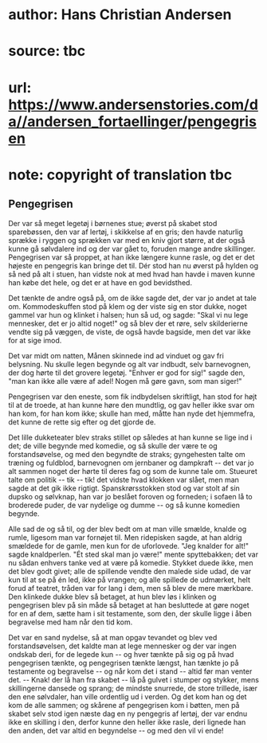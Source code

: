 # author: Hans Christian Andersen
# source: tbc
# url: https://www.andersenstories.com/da//andersen_fortaellinger/pengegrisen
# note: copyright of translation tbc

## Pengegrisen 

Der var så meget legetøj i børnenes stue; øverst på skabet stod
sparebøssen, den var af lertøj, i skikkelse af en gris; den havde
naturlig sprække i ryggen og sprækken var med en kniv gjort større, at
der også kunne gå sølvdalere ind og der var gået to, foruden mange andre
skillinger. Pengegrisen var så proppet, at han ikke længere kunne rasle,
og det er det højeste en pengegris kan bringe det til. Dér stod han nu
øverst på hylden og så ned på alt i stuen, han vidste nok at med hvad
han havde i maven kunne han købe det hele, og det er at have en god
bevidsthed.

Det tænkte de andre også på, om de ikke sagde det, der var jo andet at
tale om. Kommode­skuffen stod på klem og der viste sig en stor dukke,
noget gammel var hun og klinket i halsen; hun så ud, og sagde: "Skal vi
nu lege mennesker, det er jo altid noget!" og så blev der et røre, selv
skilderierne vendte sig på væggen, de viste, de også havde bagside, men
det var ikke for at sige imod.

Det var midt om natten, Månen skinnede ind ad vinduet og gav fri
belysning. Nu skulle legen begynde og alt var indbudt, selv barnevognen,
der dog hørte til det grovere legetøj. "Enhver er god for sig!" sagde
den, "man kan ikke alle være af adel! Nogen må gøre gavn, som man
siger!"

Pengegrisen var den eneste, som fik indbydelsen skriftligt, han stod for
højt til at de troede, at han kunne høre den mundtlig, og gav heller
ikke svar om han kom, for han kom ikke; skulle han med, måtte han nyde
det hjemmefra, det kunne de rette sig efter og det gjorde de.

Det lille dukketeater blev straks stillet op således at han kunne se
lige ind i det; de ville begynde med komedie, og så skulle der være te
og forstandsøvelse, og med den begyndte de straks; gyngehesten talte om
træning og fuldblod, barnevognen om jernbaner og dampkraft -- det var jo
alt sammen noget der hørte til deres fag og som de kunne tale om.
Stueuret talte om politik -- tik -- tik! det vidste hvad klokken var
slået, men man sagde at det gik ikke rigtigt. Spanskrørsstokken stod og
var stolt af sin dupsko og sølvknap, han var jo beslået foroven og
forneden; i sofaen lå to broderede puder, de var nydelige og dumme -- og
så kunne komedien begynde.

Alle sad de og så til, og der blev bedt om at man ville smælde, knalde
og rumle, ligesom man var fornøjet til. Men ridepisken sagde, at han
aldrig smældede for de gamle, men kun for de uforlovede. "Jeg knalder
for alt!" sagde knaldperlen. "Ét sted skal man jo være!" mente
spyttebakken; det var nu sådan enhvers tanke ved at være på komedie.
Stykket duede ikke, men det blev godt givet; alle de spillende vendte
den malede side udad, de var kun til at se på én led, ikke på vrangen;
og alle spillede de udmærket, helt forud af teatret, tråden var for lang
i dem, men så blev de mere mærkbare. Den klinkede dukke blev så betaget,
at hun blev løs i klinken og pengegrisen blev på sin måde så betaget at
han besluttede at gøre noget for en af dem, sætte ham i sit testamente,
som den, der skulle ligge i åben begravelse med ham når den tid kom.

Det var en sand nydelse, så at man opgav tevandet og blev ved
forstandsøvelsen, det kaldte man at lege mennesker og der var ingen
ondskab deri, for de legede kun -- og hver tænkte på sig og på hvad
pengegrisen tænkte, og pengegrisen tænkte længst, han tænkte jo på
testamente og begravelse -- og når kom det i stand -- altid før man
venter det. -- Knak! der lå han fra skabet -- lå på gulvet i stumper og
stykker, mens skillingerne dansede og sprang; de mindste snurrede, de
store trillede, især den ene sølvdaler, han ville ordentlig ud i verden.
Og det kom han og det kom de alle sammen; og skårene af pengegrisen kom
i bøtten, men på skabet selv stod igen næste dag en ny pengegris af
lertøj, der var endnu ikke en skilling i den, derfor kunne den heller
ikke rasle, deri lignede han den anden, det var altid en begyndelse --
og med den vil vi ende!
